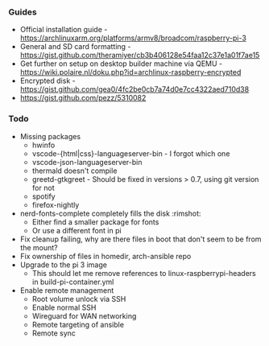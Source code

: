 ### Guides

- Official installation guide - https://archlinuxarm.org/platforms/armv8/broadcom/raspberry-pi-3
- General and SD card formatting - https://gist.github.com/theramiyer/cb3b406128e54faa12c37e1a01f7ae15
- Get further on setup on desktop builder machine via QEMU - https://wiki.polaire.nl/doku.php?id=archlinux-raspberry-encrypted
- Encrypted disk - https://gist.github.com/gea0/4fc2be0cb7a74d0e7cc4322aed710d38
- https://gist.github.com/pezz/5310082

### Todo

* Missing packages
  * hwinfo
  * vscode-{html|css}-languageserver-bin - I forgot which one
  * vscode-json-languageserver-bin
  * thermald doesn't compile
  * greetd-gtkgreet - Should be fixed in versions > 0.7, using git version for not
  * spotify
  * firefox-nightly
* nerd-fonts-complete completely fills the disk :rimshot:
  * Either find a smaller package for fonts
  * Or use a different font in pi
* Fix cleanup failing, why are there files in boot that don't seem to be from the mount?
* Fix ownership of files in homedir, arch-ansible repo
* Upgrade to the pi 3 image
  * This should let me remove references to linux-raspberrypi-headers in build-pi-container.yml
* Enable remote management
  * Root volume unlock via SSH
  * Enable normal SSH
  * Wireguard for WAN networking
  * Remote targeting of ansible
  * Remote sync
